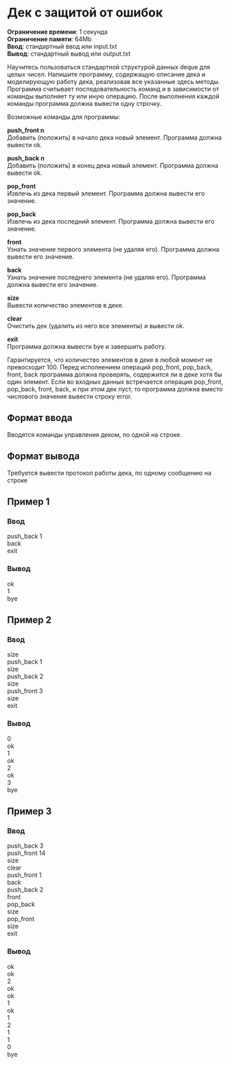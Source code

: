 # Дек с защитой от ошибок

**Ограничение времени**: 1 секунда  
**Ограничение памяти**: 64Mb  
**Ввод**: стандартный ввод или input.txt  
**Вывод**: стандартный вывод или output.txt

Научитесь пользоваться стандартной структурой данных deque для целых чисел.  Напишите программу, содержащую описание дека и моделирующую работу дека, реализовав все указанные здесь методы. Программа считывает последовательность команд и в зависимости от команды выполняет ту или иную операцию. После выполнения каждой команды программа должна вывести одну строчку.

Возможные команды для программы:

**push_front n**  
Добавить (положить) в начало дека новый элемент. Программа должна вывести ok.

**push_back n**  
Добавить (положить) в конец дека новый элемент. Программа должна вывести ok.

**pop_front**  
Извлечь из дека первый элемент. Программа должна вывести его значение.

**pop_back**  
Извлечь из дека последний элемент. Программа должна вывести его значение.

**front**  
Узнать значение первого элемента (не удаляя его). Программа должна вывести его значение.

**back**  
Узнать значение последнего элемента (не удаляя его). Программа должна вывести его значение.

**size**  
Вывести количество элементов в деке.

**clear**  
Очистить дек (удалить из него все элементы) и вывести ok.

**exit**  
Программа должна вывести bye и завершить работу.

Гарантируется, что количество элементов в деке в любой момент не превосходит 100. Перед исполнением операций pop_front, pop_back, front, back программа должна проверять, содержится ли в деке хотя бы один элемент. Если во входных данных встречается операция pop_front, pop_back, front, back, и при этом дек пуст, то программа должна вместо числового значения вывести строку error.

## Формат ввода

Вводятся команды управления деком, по одной на строке.

## Формат вывода

Требуется вывести протокол работы дека, по одному сообщению на строке

## Пример 1

### Ввод

push_back 1  
back  
exit

### Вывод

ok  
1  
bye

## Пример 2

### Ввод

size  
push_back 1  
size  
push_back 2  
size  
push_front 3  
size  
exit

### Вывод

0  
ok  
1  
ok  
2  
ok  
3  
bye

## Пример 3

### Ввод

push_back 3  
push_front 14  
size  
clear  
push_front 1  
back  
push_back 2  
front  
pop_back  
size  
pop_front  
size  
exit

### Вывод

ok  
ok  
2  
ok  
ok  
1  
ok  
1  
2  
1  
1  
0  
bye
